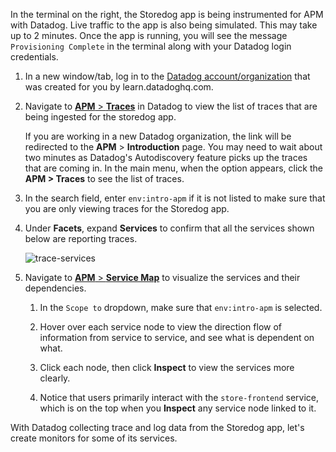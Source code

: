 In the terminal on the right, the Storedog app is being instrumented for APM with Datadog. Live traffic to the app is also being simulated. This may take up to 2 minutes. Once the app is running, you will see the message `Provisioning Complete` in the terminal along with your Datadog login credentials.

1. In a new window/tab, log in to the <a href="https://app.datadoghq.com/account/login" target="_datadog">Datadog account/organization</a> that was created for you by learn.datadoghq.com.

2. Navigate to <a href="https://app.datadoghq.com/apm/traces" target="_datadog">**APM** > **Traces**</a> in Datadog to view the list of traces that are being ingested for the storedog app. 

    If you are working in a new Datadog organization, the link will be redirected to the **APM** > **Introduction** page. You may need to wait about two minutes as Datadog's Autodiscovery feature picks up the traces that are coming in. In the main menu, when the option appears, click the **APM > Traces** to see the list of traces.

3. In the search field, enter `env:intro-apm` if it is not listed to make sure that you are only viewing traces for the Storedog app. 

4. Under **Facets**, expand **Services** to confirm that all the services shown below are reporting traces. 

    ![trace-services](fixapp/assets/trace-services.png)

5. Navigate to <a href="https://app.datadoghq.com/apm/map?env=intro-apm" target="_datadog">**APM** > **Service Map**</a> to visualize the services and their dependencies.

    1. In the `Scope to` dropdown, make sure that `env:intro-apm` is selected. 
    
    2. Hover over each service node to view the direction flow of information from service to service, and see what is dependent on what. 
    
    3. Click each node, then click **Inspect** to view the services more clearly. 
    
    4. Notice that users primarily interact with the `store-frontend` service, which is on the top when you **Inspect** any service node linked to it.

With Datadog collecting trace and log data from the Storedog app, let's create monitors for some of its services.
